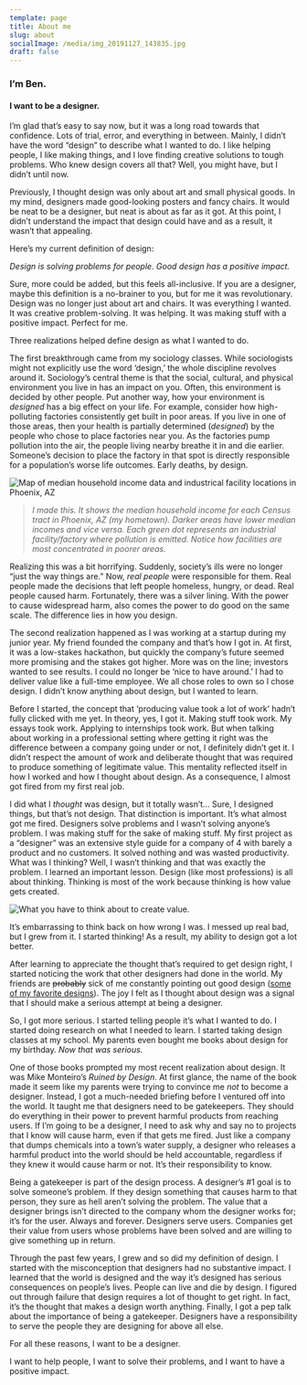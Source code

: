 ```yaml
---
template: page
title: About me
slug: about
socialImage: /media/img_20191127_143835.jpg
draft: false
---
```

### I’m Ben.

#### I want to be a designer. 

I’m glad that’s easy to say now, but it was a long road towards that confidence. Lots of trial, error, and everything in between. Mainly, I didn’t have the word “design” to describe what I wanted to do. I like helping people, I like making things, and I love finding creative solutions to tough problems. Who knew design covers all that? Well, you might have, but I didn’t until now.

Previously, I thought design was only about art and small physical goods. In my mind, designers made good-looking posters and fancy chairs. It would be neat to be a designer, but neat is about as far as it got. At this point, I didn’t understand the impact that design could have and as a result, it wasn’t that appealing.

Here’s my current definition of design:

*Design is solving problems for people. Good design has a positive impact.* 

Sure, more could be added, but this feels all-inclusive. If you are a designer, maybe this definition is a no-brainer to you, but for me it was revolutionary. Design was no longer just about art and chairs. It was everything I wanted. It was creative problem-solving. It was helping. It was making stuff with a positive impact. Perfect for me.

Three realizations helped define design as what I wanted to do.

The first breakthrough came from my sociology classes. While sociologists might not explicitly use the word ‘design,’ the whole discipline revolves around it. Sociology’s central theme is that the social, cultural, and physical environment you live in has an impact on you. Often, this environment is decided by other people. Put another way, how your environment is *designed* has a big effect on your life. For example, consider how high-polluting factories consistently get built in poor areas. If you live in one of those areas, then your health is partially determined (*designed*) by the people who chose to place factories near you. As the factories pump pollution into the air, the people living nearby breathe it in and die earlier. Someone’s decision to place the factory in that spot is directly responsible for a population’s worse life outcomes. Early deaths, by design.

![Map of median household income data and industrical facility locations in Phoenix, AZ](/media/azfactoriesmhi.png "Map of median household income data and industrical facility locations in Phoenix, AZ")

> *I made this. It shows the median household income for each Census tract in Phoenix, AZ (my hometown). Darker areas have lower median incomes and vice versa. Each green dot represents an industrial facility/factory where pollution is emitted. Notice how facilities are most concentrated in poorer areas.*

Realizing this was a bit horrifying. Suddenly, society’s ills were no longer “just the way things are.” Now, *real people* were responsible for them. Real people made the decisions that left people homeless, hungry, or dead. Real people caused harm. Fortunately, there was a silver lining. With the power to cause widespread harm, also comes the power to do good on the same scale. The difference lies in how you design.

The second realization happened as I was working at a startup during my junior year. My friend founded the company and that’s how I got in. At first, it was a low-stakes hackathon, but quickly the company’s future seemed more promising and the stakes got higher. More was on the line; investors wanted to see results. I could no longer be ‘nice to have around.’ I had to deliver value like a full-time employee. We all chose roles to own so I chose design. I didn’t know anything about design, but I wanted to learn. 

Before I started, the concept that ‘producing value took a lot of work’ hadn’t fully clicked with me yet. In theory, yes, I got it. Making stuff took work. My essays took work. Applying to internships took work. But when talking about working in a professional setting where getting it right was the difference between a company going under or not, I definitely didn’t get it. I didn’t respect the amount of work and deliberate thought that was required to produce something of legitimate value. This mentality reflected itself in how I worked and how I thought about design. As a consequence, I almost got fired from my first real job. 

I did what I *thought* was design, but it totally wasn’t… Sure, I designed things, but that’s not design. That distinction is important. It’s what almost got me fired. Designers solve problems and I wasn’t solving anyone’s problem. I was making stuff for the sake of making stuff. My first project as a “designer” was an extensive style guide for a company of 4 with barely a product and no customers. It solved nothing and was wasted productivity. What was I thinking? Well, I wasn’t thinking and that was exactly the problem. I learned an important lesson. Design (like most professions) is all about thinking. Thinking is most of the work because thinking is how value gets created.

![What you have to think about to create value.](/media/think-about.png "Think about...    to create value.")

It’s embarrassing to think back on how wrong I was. I messed up real bad, but I grew from it. I started thinking! As a result, my ability to design got a lot better.

After learning to appreciate the thought that’s required to get design right, I started noticing the work that other designers had done in the world. My friends are ~~probably~~ sick of me constantly pointing out good design ([some of my favorite designs](https://bendavies.life/category/my-favorite-designs)). The joy I felt as I thought about design was a signal that I should make a serious attempt at being a designer.

So, I got more serious. I started telling people it’s what I wanted to do. I started doing research on what I needed to learn. I started taking design classes at my school. My parents even bought me books about design for my birthday. *Now that was serious.*

One of those books prompted my most recent realization about design. It was Mike Monteiro’s *Ruined by Design*. At first glance, the name of the book made it seem like my parents were trying to convince me *not* to become a designer. Instead, I got a much-needed briefing before I ventured off into the world. It taught me that designers need to be gatekeepers. They should do everything in their power to prevent harmful products from reaching users. If I’m going to be a designer, I need to ask why and say no to projects that I know will cause harm, even if that gets me fired. Just like a company that dumps chemicals into a town’s water supply, a designer who releases a harmful product into the world should be held accountable, regardless if they knew it would cause harm or not. It’s their responsibility to know. 

Being a gatekeeper is part of the design process. A designer’s #1 goal is to solve someone’s problem. If they design something that causes harm to that person, they sure as hell aren’t solving the problem. The value that a designer brings isn’t directed to the company whom the designer works for; it’s for the user. Always and forever. Designers serve users. Companies get their value from users whose problems have been solved and are willing to give something up in return. 

Through the past few years, I grew and so did my definition of design. I started with the misconception that designers had no substantive impact. I learned that the world is designed and the way it’s designed has serious consequences on people’s lives. People can live and die by design. I figured out through failure that design requires a lot of thought to get right. In fact, it’s the thought that makes a design worth anything. Finally, I got a pep talk about the importance of being a gatekeeper. Designers have a responsibility to serve the people they are designing for above all else. 

For all these reasons, I want to be a designer.

I want to help people, I want to solve their problems, and I want to have a positive impact.